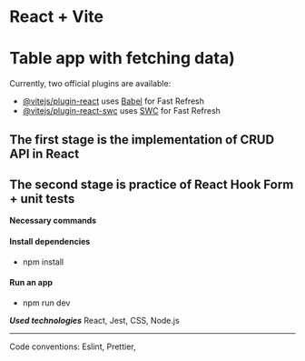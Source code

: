 # React + Vite
# Table app with fetching data)
Currently, two official plugins are available:

- [@vitejs/plugin-react](https://github.com/vitejs/vite-plugin-react/blob/main/packages/plugin-react/README.md) uses [Babel](https://babeljs.io/) for Fast Refresh
- [@vitejs/plugin-react-swc](https://github.com/vitejs/vite-plugin-react-swc) uses [SWC](https://swc.rs/) for Fast Refresh

## The first stage is the implementation of CRUD API in React
## The second stage is practice of React Hook Form + unit tests

**Necessary commands**
#### Install dependencies
- npm install
#### Run an app
- npm run dev

***Used technologies***
React, Jest, CSS, Node.js
***
Code conventions:  Eslint, Prettier,
